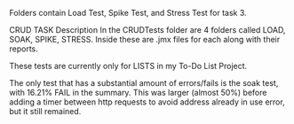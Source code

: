 Folders contain Load Test, Spike Test, and Stress Test for task 3.

CRUD TASK Description
In the CRUDTests folder are 4 folders called LOAD, SOAK, SPIKE, STRESS. Inside these are .jmx files for each along with their reports.

These tests are currently only for LISTS in my To-Do List Project.

The only test that has a substantial amount of errors/fails is the soak test, with 16.21% FAIL in the summary. This was larger (almost 50%) before adding a timer between http requests to avoid address already in use error, but it still remained.

